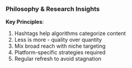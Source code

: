### Philosophy & Research Insights

**Key Principles**:
1. Hashtags help algorithms categorize content
2. Less is more - quality over quantity
3. Mix broad reach with niche targeting
4. Platform-specific strategies required
5. Regular refresh to avoid stagnation
